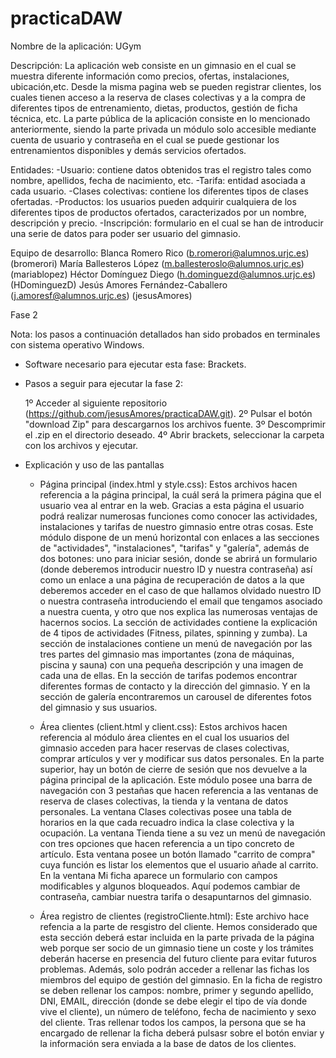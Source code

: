 # practicaDAW
Nombre de la aplicación: UGym

Descripción: La aplicación web consiste en un gimnasio en el cual se muestra diferente información como precios, ofertas, instalaciones,              ubicación,etc.
             Desde la misma pagina web se pueden registrar clientes, los cuales tienen acceso a la reserva de clases colectivas y a la                compra de diferentes tipos de entrenamiento, dietas, productos, gestión de ficha técnica, etc. 
             La parte pública de la aplicación consiste en lo mencionado anteriormente, siendo la parte privada un módulo solo accesible              mediante cuenta de usuario y contraseña en el cual se puede gestionar los entrenamientos disponibles y demás servicios                   ofertados.  
             
Entidades: 
          -Usuario: contiene datos obtenidos tras el registro tales como nombre, apellidos, fecha de nacimiento, etc.
          -Tarifa: entidad asociada a cada usuario. 
          -Clases colectivas: contiene los diferentes tipos de clases ofertadas.
          -Productos: los usuarios pueden adquirir cualquiera de los diferentes tipos de productos ofertados, caracterizados por un                 nombre, descripción y precio.
          -Inscripción: formulario en el cual se han de introducir una serie de datos para poder ser usuario del gimnasio.
          
Equipo de desarrollo:
                      Blanca Romero Rico (b.romerori@alumnos.urjc.es) (bromerori)
                      María Ballesteros López (m.ballesteroslo@alumnos.urjc.es) (mariablopez)
                      Héctor Domínguez Diego (h.dominguezd@alumnos.urjc.es) (HDominguezD)
                      Jesús Amores Fernández-Caballero (j.amoresf@alumnos.urjc.es) (jesusAmores)

Fase 2

Nota: los pasos a continuación detallados han sido probados en terminales con sistema operativo Windows.

- Software necesario para ejecutar esta fase: Brackets.

- Pasos a seguir para ejecutar la fase 2:
  
  1º Acceder al siguiente repositorio (https://github.com/jesusAmores/practicaDAW.git).
  2º Pulsar el botón "download Zip" para descargarnos los archivos fuente.
  3º Descomprimir el .zip en el directorio deseado.
  4º Abrir brackets, seleccionar la carpeta con los archivos y ejecutar.

- Explicación y uso de las pantallas

  - Página principal (index.html y style.css): 
    Estos archivos hacen referencia a la página principal, la cuál será la primera página que el usuario vea al entrar en la web.
    Gracias a esta página el usuario podrá realizar numerosas funciones como conocer las actividades, instalaciones y tarifas de          nuestro gimnasio entre otras cosas.
    Este módulo dispone de un menú horizontal con enlaces a las secciones de "actividades", "instalaciones", "tarifas" y "galería",      además de dos botones: uno para iniciar sesión, donde se abrirá un formulario (donde deberemos introducir nuestro ID y nuestra     contraseña) así como un enlace a una página de recuperación de datos a la que deberemos acceder en el caso de que hallamos olvidado nuestro ID o nuestra contraseña introduciendo el email que tengamos asociado a nuestra cuenta, y otro que nos explica las numerosas ventajas de hacernos socios.
    La sección de actividades contiene la explicación de 4 tipos de actividades (Fitness, pilates, spinning y zumba).
    La sección de instalaciones contiene un menú de navegación por las tres partes del gimnasio mas importantes (zona de máquinas,        piscina y sauna) con una pequeña descripción y una imagen de cada una de ellas.
    En la sección de tarifas podemos encontrar diferentes formas de contacto y la dirección del gimnasio.
    Y en la sección de galería encontraremos un carousel de diferentes fotos del gimnasio y sus usuarios.

  - Área clientes (client.html y client.css):
    Estos archivos hacen referencia al módulo área clientes en el cual los usuarios del gimnasio acceden para hacer reservas de clases     colectivas, comprar artículos y ver y modificar sus datos personales. En la parte superior, hay un botón de cierre de sesión que      nos devuelve a la página principal de la aplicación.
    Este módulo posee una barra de navegación con 3 pestañas que hacen referencia a las ventanas de reserva de clases colectivas, la      tienda y la ventana de datos personales.
    La ventana Clases colectivas posee una tabla de horarios en la que cada recuadro indica la clase colectiva y la ocupación.
    La ventana Tienda tiene a su vez un menú de navegación con tres opciones que hacen referencia a un tipo concreto de artículo. Esta     ventana posee un botón llamado "carrito de compra" cuya función es listar los elementos que el usuario añade al carrito.
    En la ventana Mi ficha aparece un formulario con campos modificables y algunos bloqueados. Aquí podemos cambiar de contraseña,        cambiar nuestra tarifa o desapuntarnos del gimnasio.

  - Área registro de clientes (registroCliente.html):
    Este archivo hace refencia a la parte de resgistro del cliente. Hemos considerado que esta sección deberá estar incluida en la        parte privada de la página web porque ser socio de un gimnasio tiene un coste y los trámites deberán hacerse en presencia del         futuro cliente para evitar futuros problemas. Además, solo podrán acceder a rellenar las fichas los miembros del equipo de gestión     del gimnasio. En la ficha de registro se deben rellenar los campos: nombre, primer y segundo apellido, DNI, EMAIL, dirección          (donde se debe elegir el tipo de vía donde vive el cliente), un número de teléfono, fecha de nacimiento y sexo del cliente. Tras      rellenar todos los campos, la persona que se ha encargado de rellenar la ficha deberá pulsasr sobre el botón enviar y la              información sera enviada a la base de datos de los clientes.  
  
  
  
  
  
  
  
  
  
  
  
